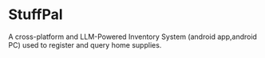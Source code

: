 # StuffPal
A cross-platform and LLM-Powered  Inventory System (android app,android PC) used to register and query home supplies.
